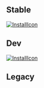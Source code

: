 Stable
---

[![InstallIcon](https://img.shields.io/badge/Install-Scriptstaller-brightgreen.svg?style=flat-square)](https://raw.githubusercontent.com/Scriptstaller/Scriptstaller/master/stable/Scriptstaller.user.js)

Dev
---

[![InstallIcon](https://img.shields.io/badge/Install-Scriptstaller-brightred.svg?style=flat-square)](https://raw.githubusercontent.com/Scriptstaller/Scriptstaller/master/dev/Scriptstaller.user.js)

Legacy
---
